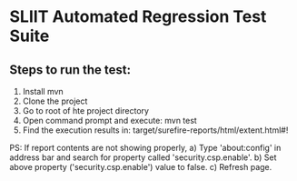 # SLIIT Automated Regression Test Suite

Steps to run the test:
----------------------
1) Install mvn
2) Clone the project
3) Go to root of hte project directory
4) Open command prompt and execute: mvn test
5) Find the execution results in: target/surefire-reports/html/extent.html#!

PS: If report contents are not showing properly,
a) Type 'about:config' in address bar and search for property called 'security.csp.enable'.
b) Set above property ('security.csp.enable') value to false.
c) Refresh page.
